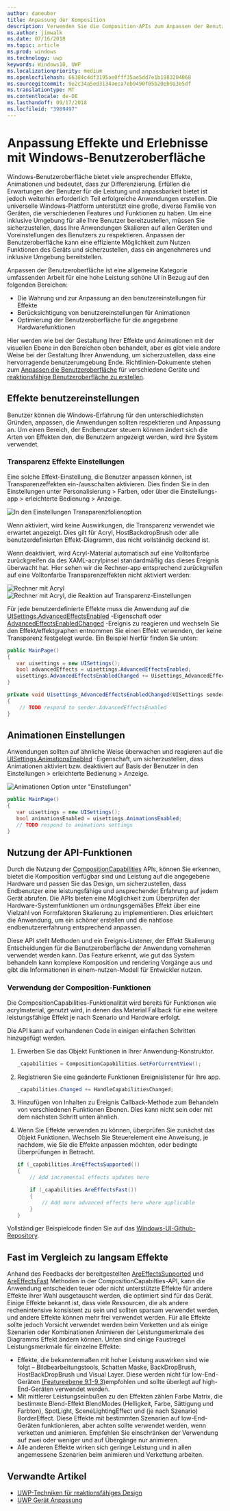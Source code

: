 ```yaml
---
author: daneuber
title: Anpassung der Komposition
description: Verwenden Sie die Composition-APIs zum Anpassen der Benutzeroberfläche, Leistung optimieren und benutzereinstellungen und Geräteeigenschaften anzupassen.
ms.author: jimwalk
ms.date: 07/16/2018
ms.topic: article
ms.prod: windows
ms.technology: uwp
keywords: Windows10, UWP
ms.localizationpriority: medium
ms.openlocfilehash: 66384c4df3195ae0fff35ae5dd7e1b1983204068
ms.sourcegitcommit: 9e2c34a5ed3134aeca7eb9490f05b20eb9a3e5df
ms.translationtype: MT
ms.contentlocale: de-DE
ms.lasthandoff: 09/17/2018
ms.locfileid: "3989497"
---
```

# <a name="tailoring-effects--experiences-using-windows-ui"></a>Anpassung Effekte und Erlebnisse mit Windows-Benutzeroberfläche

Windows-Benutzeroberfläche bietet viele ansprechender Effekte, Animationen und bedeutet, dass zur Differenzierung. Erfüllen die Erwartungen der Benutzer für die Leistung und anpassbarkeit bietet ist jedoch weiterhin erforderlich Teil erfolgreiche Anwendungen erstellen. Die universelle Windows-Plattform unterstützt eine große, diverse Familie von Geräten, die verschiedenen Features und Funktionen zu haben. Um eine inklusive Umgebung für alle Ihre Benutzer bereitzustellen, müssen Sie sicherzustellen, dass Ihre Anwendungen Skalieren auf allen Geräten und Voreinstellungen des Benutzers zu respektieren. Anpassen der Benutzeroberfläche kann eine effiziente Möglichkeit zum Nutzen Funktionen des Geräts und sicherzustellen, dass ein angenehmeres und inklusive Umgebung bereitstellen.

Anpassen der Benutzeroberfläche ist eine allgemeine Kategorie umfassenden Arbeit für eine hohe Leistung schöne UI in Bezug auf den folgenden Bereichen:

- Die Wahrung und zur Anpassung an den benutzereinstellungen für Effekte
- Berücksichtigung von benutzereinstellungen für Animationen
- Optimierung der Benutzeroberfläche für die angegebene Hardwarefunktionen

Hier werden wie bei der Gestaltung Ihrer Effekte und Animationen mit der visuellen Ebene in den Bereichen oben behandelt, aber es gibt viele andere Weise bei der Gestaltung Ihrer Anwendung, um sicherzustellen, dass eine hervorragende benutzerumgebung Ende. Richtlinien-Dokumente stehen zum [Anpassen die Benutzeroberfläche](/design/layout/screen-sizes-and-breakpoints-for-responsive-design.md) für verschiedene Geräte und [reaktionsfähige Benutzeroberfläche zu erstellen](/design/layout/responsive-design.md).

## <a name="user-effects-settings"></a>Effekte benutzereinstellungen

Benutzer können die Windows-Erfahrung für den unterschiedlichsten Gründen, anpassen, die Anwendungen sollten respektieren und Anpassung an. Um einen Bereich, der Endbenutzer steuern können ändert sich die Arten von Effekten den, die Benutzern angezeigt werden, wird ihre System verwendet.

### <a name="transparency-effects-settings"></a>Transparenz Effekte Einstellungen

Eine solche Effekt-Einstellung, die Benutzer anpassen können, ist Transparenzeffekten ein-/ausschalten aktivieren. Dies finden Sie in den Einstellungen unter Personalisierung > Farben, oder über die Einstellungs-app > erleichterte Bedienung > Anzeige.

![In den Einstellungen Transparenzfolienoption](images/tailoring-transparency-setting.png)

Wenn aktiviert, wird keine Auswirkungen, die Transparenz verwendet wie erwartet angezeigt. Dies gilt für Acryl, HostBackdropBrush oder alle benutzerdefinierten Effekt-Diagramm, das nicht vollständig deckend ist.

Wenn deaktiviert, wird Acryl-Material automatisch auf eine Volltonfarbe zurückgreifen da des XAML-acrylpinsel standardmäßig das dieses Ereignis überwacht hat. Hier sehen wir die Rechner-app entsprechend zurückgreifen auf eine Volltonfarbe Transparenzeffekten nicht aktiviert werden:

![Rechner mit Acryl](images/tailoring-acrylic.png)
![Rechner mit Acryl, die Reaktion auf Transparenz-Einstellungen](images/tailoring-acrylic-fallback.png)

Für jede benutzerdefinierte Effekte muss die Anwendung auf die [UISettings.AdvancedEffectsEnabled](https://docs.microsoft.com/uwp/api/windows.ui.viewmanagement.uisettings.advancedeffectsenabledchanged) -Eigenschaft oder [AdvancedEffectsEnabledChanged](https://docs.microsoft.com/uwp/api/windows.ui.viewmanagement.uisettings.advancedeffectsenabledchanged) -Ereignis zu reagieren und wechseln Sie den Effekt/effektgraphen entnommen Sie einen Effekt verwenden, der keine Transparenz festgelegt wurde. Ein Beispiel hierfür finden Sie unten:

```cs
public MainPage()
{
   var uisettings = new UISettings();
   bool advancedEffects = uisettings.AdvancedEffectsEnabled;
   uisettings.AdvancedEffectsEnabledChanged += Uisettings_AdvancedEffectsEnabledChanged;
}

private void Uisettings_AdvancedEffectsEnabledChanged(UISettings sender, object args)
{
    // TODO respond to sender.AdvancedEffectsEnabled
}
```

## <a name="animations-settings"></a>Animationen Einstellungen

Anwendungen sollten auf ähnliche Weise überwachen und reagieren auf die [UISettings.AnimationsEnabled](https://docs.microsoft.com/uwp/api/windows.ui.viewmanagement.uisettings.animationsenabled) -Eigenschaft, um sicherzustellen, dass Animationen aktiviert bzw. deaktiviert auf Basis der Benutzer in den Einstellungen > erleichterte Bedienung > Anzeige.

![Animationen Option unter "Einstellungen"](images/tailoring-animations-setting.png)

```cs
public MainPage()
{
   var uisettings = new UISettings();
   bool animationsEnabled = uisettings.AnimationsEnabled;
   // TODO respond to animations settings
}

```

## <a name="leveraging-the-capabilities-api"></a>Nutzung der API-Funktionen

Durch die Nutzung der [CompositionCapabilities](/uwp/api/windows.ui.composition.compositioncapabilities) APIs, können Sie erkennen, bietet die Komposition verfügbar sind und Leistung auf die angegebene Hardware und passen Sie das Design, um sicherzustellen, dass Endbenutzer eine leistungsfähige und ansprechender Erfahrung auf jedem Gerät abrufen. Die APIs bieten eine Möglichkeit zum Überprüfen der Hardware-Systemfunktionen um ordnungsgemäßes Effekt über eine Vielzahl von Formfaktoren Skalierung zu implementieren. Dies erleichtert die Anwendung, um ein schöner erstellen und die nahtlose endbenutzererfahrung entsprechend anpassen.

Diese API stellt Methoden und ein Ereignis-Listener, der Effekt Skalierung Entscheidungen für die Benutzeroberfläche der Anwendung vornehmen verwendet werden kann. Das Feature erkennt, wie gut das System behandeln kann komplexe Komposition und rendering Vorgänge aus und gibt die Informationen in einem-nutzen-Modell für Entwickler nutzen.

### <a name="using-composition-capabilities"></a>Verwendung der Composition-Funktionen

Die CompositionCapabilities-Funktionalität wird bereits für Funktionen wie acrylmaterial, genutzt wird, in denen das Material Fallback für eine weitere leistungsfähige Effekt je nach Szenario und Hardware erfolgt.

Die API kann auf vorhandenen Code in einigen einfachen Schritten hinzugefügt werden.

1. Erwerben Sie das Objekt Funktionen in Ihrer Anwendung-Konstruktor.

    ```cs
    _capabilities = CompositionCapabilities.GetForCurrentView();
    ```

1. Registrieren Sie eine geänderte Funktionen Ereignislistener für Ihre app.

    ```cs
    _capabilities.Changed += HandleCapabilitiesChanged;
    ```

1. Hinzufügen von Inhalten zu Ereignis Callback-Methode zum Behandeln von verschiedenen Funktionen Ebenen. Dies kann nicht sein oder mit dem nächsten Schritt unten ähnlich.
1. Wenn Sie Effekte verwenden zu können, überprüfen Sie zunächst das Objekt Funktionen. Wechseln Sie Steuerelement eine Anweisung, je nachdem, wie Sie die Effekte anpassen möchten, oder bedingte Überprüfungen in Betracht.

    ```cs
    if (_capabilities.AreEffectsSupported())
    {
        // Add incremental effects updates here

        if (_capabilities.AreEffectsFast())
        {
            // Add more advanced effects here where applicable
        }
    }
    ```

Vollständiger Beispielcode finden Sie auf das [Windows-UI-Github-Repository](https://github.com/Microsoft/WindowsUIDevLabs/tree/master/SampleGallery/Samples/SDK%2015063/CompCapabilities).

## <a name="fast-vs-slow-effects"></a>Fast im Vergleich zu langsam Effekte

Anhand des Feedbacks der bereitgestellten [AreEffectsSupported](/uwp/api/windows.ui.composition.compositioncapabilities.areeffectssupported) und [AreEffectsFast](/uwp/api/windows.ui.composition.compositioncapabilities.areeffectsfast) Methoden in der CompositionCapabilties-API, kann die Anwendung entscheiden teuer oder nicht unterstützte Effekte für andere Effekte ihrer Wahl ausgetauscht werden, die optimiert sind für das Gerät. Einige Effekte bekannt ist, dass viele Ressourcen, die als andere rechenintensive konsistent zu sein und sollten sparsam verwendet werden, und andere Effekte können mehr frei verwendet werden. Für alle Effekte sollte jedoch Vorsicht verwendet werden beim Verketten und als einige Szenarien oder Kombinationen Animieren der Leistungsmerkmale des Diagramms Effekt ändern können. Unten sind einige Faustregel Leistungsmerkmale für einzelne Effekte:

- Effekte, die bekanntermaßen mit hoher Leistung auswirken sind wie folgt – Bildbearbeitungstools, Schatten Maske, BackDropBrush, HostBackDropBrush und Visual Layer. Diese werden nicht für low-End-Geräten [(Featureebene 9.1-9.3)](https://msdn.microsoft.com/library/windows/desktop/ff476876(v=vs.85).aspx)empfohlen und sollte überlegt auf high-End-Geräten verwendet werden.
- Mit mittlerer Leistungseinbußen zu den Effekten zählen Farbe Matrix, die bestimmte Blend-Effekt BlendModes (Helligkeit, Farbe, Sättigung und Farbton), SpotLight, SceneLightingEffect und (je nach Szenario) BorderEffect. Diese Effekte mit bestimmten Szenarien auf low-End-Geräten funktionieren, aber achten sollte verwendet werden, wenn verketten und animieren. Empfehlen Sie einschränken der Verwendung auf zwei oder weniger und auf Übergänge nur animieren.
- Alle anderen Effekte wirken sich geringe Leistung und in allen angemessene Szenarien beim animieren und Verkettung arbeiten.

## <a name="related-articles"></a>Verwandte Artikel

- [UWP-Techniken für reaktionsfähiges Design](https://docs.microsoft.com/windows/uwp/design/layout/responsive-design)
- [UWP Gerät Anpassung](https://docs.microsoft.com/windows/uwp/design/layout/screen-sizes-and-breakpoints-for-responsive-design)
